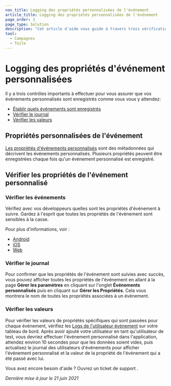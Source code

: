 ```yaml
---
nav_title: Logging des propriétés personnalisées de l'événement
article_title: Logging des propriétés personnalisées de l'événement
page_order: 3
page_type: Solution
description: "Cet article d'aide vous guide à travers trois vérifications importantes pour vous assurer que vos événements personnalisés sont enregistrés comme vous le souhaitez."
tool:
  - Campagnes
  - Toile
---
```


# Logging des propriétés d'événement personnalisées

Il y a trois contrôles importants à effectuer pour vous assurer que vos événements personnalisés sont enregistrés comme vous vous y attendez:

* [Établir quels événements sont enregistrés](#which-events)
* [Vérifier le journal](#verify-log)
* [Vérifier les valeurs](#verify-values)

## Propriétés personnalisées de l'événement

[Les propriétés d'événements personnalisés][22] sont des métadonnées qui décrivent les événements personnalisés. Plusieurs propriétés peuvent être enregistrées chaque fois qu'un événement personnalisé est enregistré.

## Vérifier les propriétés de l'événement personnalisé

### Vérifier les événements

Vérifiez avec vos développeurs quelles sont les propriétés d'événement à suivre. Gardez à l'esprit que toutes les propriétés de l'événement sont sensibles à la casse.

Pour plus d'informations, voir :

* [Android][51]
* [iOS][23]
* [Web][52]


### Vérifier le journal

Pour confirmer que les propriétés de l'événement sont suivies avec succès, vous pouvez afficher toutes les propriétés de l'événement en allant à la page **Gérer les paramètres** en cliquant sur l'onglet **Événements personnalisés** puis en cliquant sur **Gérer les Propriétés**. Cela vous montrera le nom de toutes les propriétés associées à un événement.

### Vérifier les valeurs

Pour vérifier les valeurs de propriétés spécifiques qui sont passées pour chaque événement, vérifiez les [Logs de l'utilisateur événement][24] sur votre tableau de bord. Après avoir ajouté votre utilisateur en tant qu'utilisateur de test, vous devriez effectuer l'événement personnalisé dans l'application, attendez environ 10 secondes pour que les données soient vides, puis actualisez le journal des utilisateurs d'événements pour afficher l'événement personnalisé et la valeur de la propriété de l'événement qui a été passé avec lui.

Vous avez encore besoin d'aide ? Ouvrez un ticket de support []({{site.baseurl}}/braze_support/).

_Dernière mise à jour le 21 juin 2021_

[22]: {{site.baseurl}}/user_guide/data_and_analytics/custom_data/custom_events/#custom-event-properties
[23]: {{site.baseurl}}/developer_guide/platform_integration_guides/ios/analytics/tracking_custom_events/
[24]: {{site.baseurl}}/user_guide/administrative/app_settings/developer_console/event_user_log_tab/#event-user-log-tab
[51]: {{site.baseurl}}/developer_guide/platform_integration_guides/android/analytics/tracking_custom_events/
[52]: {{site.baseurl}}/developer_guide/platform_integration_guides/web/analytics/tracking_custom_events/

